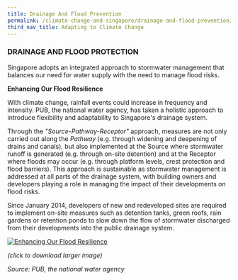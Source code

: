 ```yaml
---
title: Drainage And Flood Prevention
permalink: /climate-change-and-singapore/drainage-and-flood-prevention/
third_nav_title: Adapting to Climate Change
---
```


### DRAINAGE AND FLOOD PROTECTION

Singapore adopts an integrated approach to stormwater management that balances our need for water supply with the need to manage flood risks.

**Enhancing Our Flood Resilience**

With climate change, rainfall events could increase in frequency and intensity. PUB, the national water agency, has taken a holistic approach to introduce flexibility and adaptability to Singapore's drainage system.

Through the *"Source-Pathway-Receptor"* approach, measures are not only carried out along the *Pathway* (e.g. through widening and deepening of drains and canals), but also implemented at the Source where stormwater runoff is generated (e.g. through on-site detention) and at the Receptor where floods may occur (e.g. through platform levels, crest protection and flood barriers). This approach is sustainable as stormwater management is addressed at all parts of the drainage system, with building owners and developers playing a role in managing the impact of their developments on flood risks.

Since January 2014, developers of new and redeveloped sites are required to implement on-site measures such as detention tanks, green roofs, rain gardens or retention ponds to slow down the flow of stormwater discharged from their developments into the public drainage system.

<a href="https://www.nccs.gov.sg/images/default-source/default-album/enhancing-our-flood-resilience-enlarge.jpg" target="_blank"> ![Enhancing Our Flood Resilience](https://www.nccs.gov.sg/images/default-source/default-album/enhancing-our-flood-resilience-enlarge.jpg "Enhancing Our Flood Resilience")</a>

*(click to download larger image)*

*Source: PUB, the national water agency*